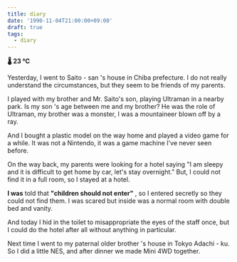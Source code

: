 ```yaml
---
title: diary
date: '1990-11-04T21:00:00+09:00'
draft: true
tags:
  - diary
---
```


**🌡 23 ℃**

Yesterday, I went to Saito - san 's house in Chiba prefecture. I do not really understand the circumstances, but they seem to be friends of my parents.

I played with my brother and Mr. Saito's son, playing Ultraman in a nearby park. Is my son 's age between me and my brother? He was the role of Ultraman, my brother was a monster, I was a mountaineer blown off by a ray.

And I bought a plastic model on the way home and played a video game for a while. It was not a Nintendo, it was a game machine I've never seen before.

On the way back, my parents were looking for a hotel saying "I am sleepy and it is difficult to get home by car, let's stay overnight." But, I could not find it in a full room, so I stayed at a hotel.

**I was** told that **"children should not enter"** , so I entered secretly so they could not find them. I was scared but inside was a normal room with double bed and vanity.

And today I hid in the toilet to misappropriate the eyes of the staff once, but I could do the hotel after all without anything in particular.

Next time I went to my paternal older brother 's house in Tokyo Adachi - ku. So I did a little NES, and after dinner we made Mini 4WD together.
